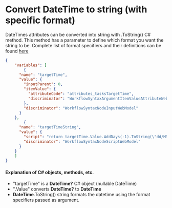 # Convert DateTime to string (with specific format)

DateTimes attributes can be converted into string with .ToString() C# method. This method has a parameter to define which format you want the string to be.
Complete list of format specifiers and their definitions can be found [here](https://learn.microsoft.com/en-us/dotnet/standard/base-types/custom-date-and-time-format-strings)

```json
{
    "variables": [
        {
      "name": "targetTime",
      "value": {
        "inputParent": 0,
        "itemValue": {
          "attributeCode": "attributes_tasksTargetTime",
          "discriminator": "WorkflowSyntaxArgumentItemValueAttributeWebModel"
        },
        "discriminator": "WorkflowSyntaxNodeInputWebModel"
      }
    },
        {
      "name": "targetTimeString",
      "value": {
        "script": "return targetTime.Value.AddDays(-1).ToString(\"dd/MM/yyyy\") + \" 09:05\";",
        "discriminator": "WorkflowSyntaxNodeScriptWebModel"
      }
    }
    ]
}
```
#### Explanation of C# objects, methods, etc.
- "targetTime" is a **DateTime?** C# object (nullable DateTime)
- ".Value" converts **DateTime?** to **DateTime** 
- **DateTime**.ToString() string formats the datetime using the format specifiers passed as argument.
